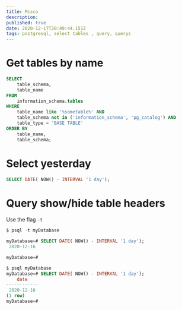 ```yaml
---
title: Misco
description: 
published: true
date: 2020-12-17T20:49:44.151Z
tags: postgresql, select tables , query, querys
---
```


# Get tables by name

``` sql
SELECT 
    table_schema,
    table_name
FROM 
    information_schema.tables
WHERE 
    table_name like '%sometable%' AND
    table_schema not in ('information_schema', 'pg_catalog') AND
    table_type = 'BASE TABLE'
ORDER BY
    table_name,
    table_schema;
```

# Select yesterday

``` sql
SELECT DATE( NOW() - INTERVAL '1 day');
```

# Query show/hide table headers

Use the flag `-t`

```sql
$ psql -t myDatabase

myDatabase=# SELECT DATE( NOW() - INTERVAL '1 day');
 2020-12-16

myDatabase=#

$ psql myDatabase
myDatabase=# SELECT DATE( NOW() - INTERVAL '1 day');
    date
------------
 2020-12-16
(1 row)
myDatabase=#
```